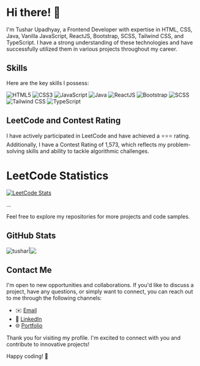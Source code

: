 # Hi there! 👋

I'm Tushar Upadhyay, a Frontend Developer with expertise in HTML, CSS, Java, Vanilla JavaScript, ReactJS, Bootstrap, SCSS, Tailwind CSS, and TypeScript. I have a strong understanding of these technologies and have successfully utilized them in various projects throughout my career.

## Skills

Here are the key skills I possess:

![HTML5](https://img.shields.io/badge/HTML5-%23E34F26.svg?&style=flat-square&logo=html5&logoColor=white)
![CSS3](https://img.shields.io/badge/CSS3-%231572B6.svg?&style=flat-square&logo=css3&logoColor=white)
![JavaScript](https://img.shields.io/badge/JavaScript-%23F7DF1E.svg?&style=flat-square&logo=javascript&logoColor=black)
![Java](https://img.shields.io/badge/Java-%23007396.svg?&style=flat-square&logo=java&logoColor=white)
![ReactJS](https://img.shields.io/badge/ReactJS-%2361DAFB.svg?&style=flat-square&logo=react&logoColor=black)
![Bootstrap](https://img.shields.io/badge/Bootstrap-%23563D7C.svg?&style=flat-square&logo=bootstrap&logoColor=white)
![SCSS](https://img.shields.io/badge/SCSS-%23CC6699.svg?&style=flat-square&logo=sass&logoColor=white)
![Tailwind CSS](https://img.shields.io/badge/Tailwind%20CSS-%231a202c.svg?&style=flat-square&logo=tailwind-css&logoColor=38B2AC)
![TypeScript](https://img.shields.io/badge/TypeScript-%23007ACC.svg?&style=flat-square&logo=typescript&logoColor=white)


## LeetCode and Contest Rating

I have actively participated in LeetCode and have achieved a ⭐️⭐️⭐️ rating. Additionally, I have a Contest Rating of 1,573, which reflects my problem-solving skills and ability to tackle algorithmic challenges.

# LeetCode Statistics

[![LeetCode Stats](https://leetcode-stats-six.vercel.app/api?username=_tusharupadhyay&theme=dark&hide=contributions)](https://leetcode.com/_tusharupadhyay)


...

Feel free to explore my repositories for more projects and code samples.

## GitHub Stats


<img align="center" src="https://github-readme-stats.vercel.app/api?username=tushar-upadhya&layout=compact&theme=transparent&show_icons=true&count_private=true&include_all_commits=true" alt="tushar" />|<img align="center" src="https://github-readme-stats.vercel.app/api/top-langs/?username=tushar-upadhya&theme=transparent&include_all_commits=true" />


## Contact Me

I'm open to new opportunities and collaborations. If you'd like to discuss a project, have any questions, or simply want to connect, you can reach out to me through the following channels:

- ✉️ [Email](mailto:tusharupadhyay691@gmail.com)
- 💼 [LinkedIn](https://www.linkedin.com/in/tusharupadhya/)
- 🌐 [Portfolio](https://tusharupadhyay.vercel.app)

Thank you for visiting my profile. I'm excited to connect with you and contribute to innovative projects!

Happy coding! 🚀
